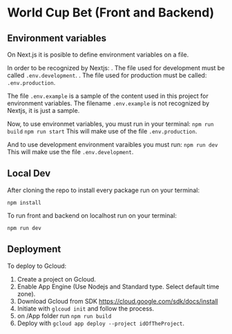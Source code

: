 # World Cup Bet (Front and Backend)

## Environment variables

On Next.js it is posible to define environment variables on a file. 

In order to be recognized by Nextjs:
. The file used for development must be called `.env.development`.
. The file used for production must be called: `.env.production`.

The file `.env.example` is a sample of the content used in this project for environment variables. The filename `.env.example` is not recognized by Nextjs, it is just a sample.


Now, to use environmet variables, you must run in your terminal:
`npm run build`
`npm run start`
This will make use of the file `.env.production`.

And to use development environment varaibles you must run:
`npm run dev`
This will make use the file `.env.development`.

## Local Dev

After cloning the repo to install every package run on your terminal:
```
npm install
```

To run front and backend on localhost run on your terminal:
```
npm run dev
```

## Deployment

To deploy to Gcloud:

1. Create a project on Gcloud.
2. Enable App Engine (Use Nodejs and Standard type. Select default time zone).
3. Download Gcloud from SDK https://cloud.google.com/sdk/docs/install
4. Initiate with `glcoud init` and follow the process.
5. on /App folder run `npm run build`
6. Deploy with `gcloud app deploy --project idOfTheProject`.




